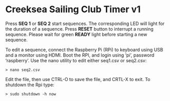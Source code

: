 # Creeksea Sailing Club Timer v1

Press **SEQ 1** or **SEQ 2** start sequences.
The corresponding LED will light for the duration of a sequence.
Press **RESET** button to interrupt a running sequence.
Please wait for green **READY** light before starting a new sequence.

To edit a sequence, connect the Raspberry Pi (RPi) to keyboard using USB and a monitor using HDMI. Boot the RPI, and login using ‘pi’, password ‘raspberry’. Use the nano utility to edit either seq1.csv or seq2.csv:
```
> nano seq2.csv
```

Edit the file, then use CTRL-O to save the file, and CRTL-X to exit.
To shutdown the Rpi type:
```
> sudo shutdown -h now
```
